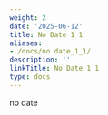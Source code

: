 ```yaml
---
weight: 2
date: '2025-06-12'
title: No Date 1 1
aliases:
- /docs/no date_1_1/
description: ''
linkTitle: No Date 1 1
type: docs
---
```


no date
